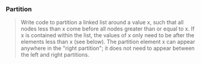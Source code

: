 ### Partition

> Write code to partition a linked list around a value x, such that all nodes
> less than x come before all nodes greater than or equal to x. If x is contained
> within the list, the values of x only need to be after the elements less than
> x (see below). The partition element x can appear anywhere in the "right
> partition"; it does not need to appear between the left and right partitions.
